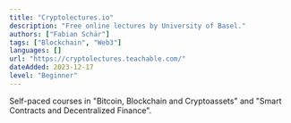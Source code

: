 ```yaml
---
title: "Cryptolectures.io"
description: "Free online lectures by University of Basel."
authors: ["Fabian Schär"]
tags: ["Blockchain", "Web3"]
languages: []
url: "https://cryptolectures.teachable.com/"
dateAdded: 2023-12-17
level: "Beginner"
--- 
```


Self-paced courses in "Bitcoin, Blockchain and Cryptoassets" and "Smart Contracts and Decentralized Finance". 